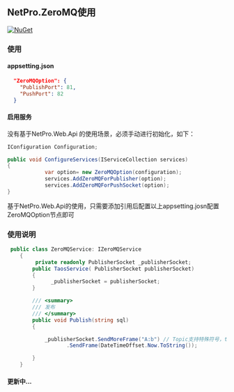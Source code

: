 
## NetPro.ZeroMQ使用
 [![NuGet](https://img.shields.io/nuget/v/NetPro.ZeroMQ.svg)](https://nuget.org/packages/NetPro.ZeroMQ)

### 使用

#### appsetting.json 

```json
  "ZeroMQOption": {
    "PublishPort": 81,
    "PushPort": 82
  }

```
#### 启用服务
没有基于NetPro.Web.Api 的使用场景，必须手动进行初始化，如下：
```csharp
IConfiguration Configuration;

public void ConfigureServices(IServiceCollection services)
{
            var option= new ZeroMQOption(configuration);
            services.AddZeroMQForPublisher(option);
            services.AddZeroMQForPushSocket(option);
}
```

基于NetPro.Web.Api的使用，只需要添加引用后配置以上appsetting.josn配置ZeroMQOption节点即可

### 使用说明
```csharp
 public class ZeroMQService: IZeroMQService
    {
         private readonly PublisherSocket _publisherSocket;
        public TaosService( PublisherSocket publisherSocket)
        {
              _publisherSocket = publisherSocket;
        }

        /// <summary>
        /// 发布
        /// </summary>
        public void Publish(string sql)
        { 

            _publisherSocket.SendMoreFrame("A:b") // Topic支持特殊符号，topic命名最佳实践：模块名/功能命/功能层级
                   .SendFrame(DateTimeOffset.Now.ToString());

        }
    }
```

#### 更新中...

